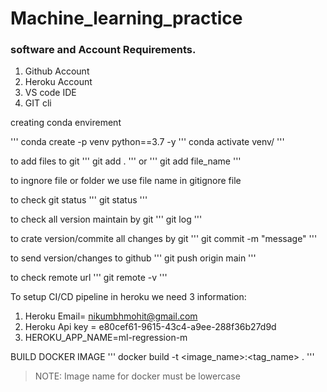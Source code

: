 # Machine_learning_practice

### software and Account Requirements.

1. Github Account
2. Heroku Account
3. VS code IDE
4. GIT cli

creating conda envirement

'''
conda create -p venv python==3.7 -y
'''
conda activate venv/
'''

to add files to git
'''
git add .
'''
or
'''
git add file_name
'''

to ingnore file or folder we use file name in gitignore file


to check git status
'''
git status
'''

to check all version maintain by git
'''
git log
'''

to crate version/commite all changes by git
'''
git commit -m "message"
'''

to send version/changes to github
'''
git push origin main
'''

to check remote url
'''
git remote -v
'''

To setup CI/CD pipeline in heroku we need 3 information:

1. Heroku Email= nikumbhmohit@gmail.com
2. Heroku Api key = e80cef61-9615-43c4-a9ee-288f36b27d9d
3. HEROKU_APP_NAME=ml-regression-m



BUILD DOCKER IMAGE
'''
docker build -t <image_name>:<tag_name> .
'''
> NOTE: Image name for docker must be lowercase

